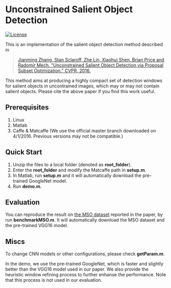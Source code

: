 # Unconstrained Salient Object Detection

[![License](https://img.shields.io/packagist/l/doctrine/orm.svg)](LICENSE)

This is an implementation of the salient object detection method described in

> [Jianming Zhang, Stan Sclaroff, Zhe Lin, Xiaohui Shen, Brian Price and Radomír Mech. "Unconstrained Salient Object Detection via Proposal Subset Optimization." CVPR, 2016.](http://cs-people.bu.edu/jmzhang/sod.html)

This method aims at producing a highly compact set of detection windows for salient objects in uncontrained images, which may or may not contain salient objects. Please cite the above paper if you find this work useful.

## Prerequisites
1. Linux
2. Matlab 
3. Caffe & Matcaffe (We use the official master branch downloaded on 4/1/2016. Previous versions may not be compatible.)

## Quick Start
1. Unzip the files to a local folder (denoted as **root_folder**).
2. Enter the **root_folder** and modify the Matcaffe path in **setup.m**.
3. In Matlab, run **setup.m** and it will automatically download the pre-trained GoogleNet model.
4. Run **demo.m**.
 
## Evaluation
You can reproduce the result on [the MSO dataset](http://cs-people.bu.edu/jmzhang/sos.html) reported in the paper, by run **benchmarkMSO.m**. It will automatically download the MSO dataset and the pre-trained VGG16 model.

## Miscs
To change CNN models or other configurations, please check **getParam.m**.

In the demo, we use the pre-trained GoogleNet, which is faster and slightly better than the VGG16 model used in our paper.
We also provide the heuristic window refining process to further enhanse the performance. Note that this process is not used in our evaluation.

